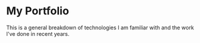 # My Portfolio

This is a general breakdown of technologies I am familiar with and the work I've done in recent years.
